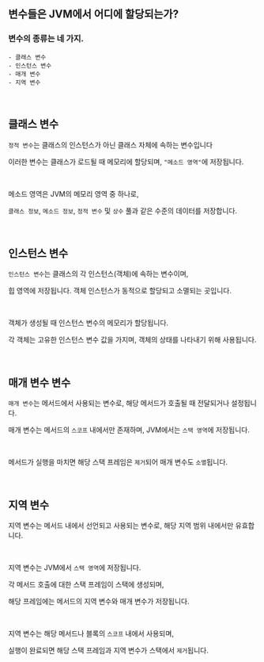 ## 변수들은 JVM에서 어디에 할당되는가?

### 변수의 종류는 네 가지.

```
- 클래스 변수
- 인스턴스 변수
- 매개 변수
- 지역 변수
```

<br/>

## 클래스 변수

`정적 변수`는 클래스의 인스턴스가 아닌 클래스 자체에 속하는 변수입니다

이러한 변수는 클래스가 로드될 때 메모리에 할당되며, `"메소드 영역"`에 저장됩니다.

<br/>

메소드 영역은 JVM의 메모리 영역 중 하나로,

`클래스 정보`, `메소드 정보`, `정적 변수` 및 `상수` 풀과 같은 수준의 데이터를 저장합니다.

<br/>

## 인스턴스 변수

`인스턴스 변수`는 클래스의 각 인스턴스(객체)에 속하는 변수이며,

힙 영역에 저장됩니다. 객체 인스턴스가 동적으로 할당되고 소멸되는 곳입니다.

<br/>

객체가 생성될 때 인스턴스 변수의 메모리가 할당됩니다.

각 객체는 고유한 인스턴스 변수 값을 가지며, 객체의 상태를 나타내기 위해 사용됩니다.

<br/>

## 매개 변수 변수

`매개 변수`는 메서드에서 사용되는 변수로, 해당 메서드가 호출될 때 전달되거나 설정됩니다. 

매개 변수는 메서드의 `스코프` 내에서만 존재하며, JVM에서는 `스택 영역`에 저장됩니다.

<br/>

메서드가 실행을 마치면 해당 스택 프레임은 `제거`되어 매개 변수도 `소멸`됩니다.

<br/>

## 지역 변수

지역 변수는 메서드 내에서 선언되고 사용되는 변수로, 해당 지역 범위 내에서만 유효합니다. 


<br/>

지역 변수는 JVM에서 `스택 영역`에 저장됩니다.

각 메서드 호출에 대한 스택 프레임이 스택에 생성되며, 

해당 프레임에는 메서드의 지역 변수와 매개 변수가 저장됩니다. 

<br/>

지역 변수는 해당 메서드나 블록의 `스코프` 내에서 사용되며, 

실행이 완료되면 해당 스택 프레임과 지역 변수가 스택에서 `제거`됩니다.
